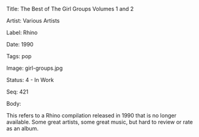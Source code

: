 Title:  The Best of The Girl Groups Volumes 1 and 2

Artist: Various Artists

Label:  Rhino

Date:   1990

Tags:   pop

Image:  girl-groups.jpg

Status: 4 - In Work

Seq:    421

Body: 

This refers to a Rhino compilation released in 1990 that is no longer available. Some great artists, some great music, but hard to review or rate as an album. 
